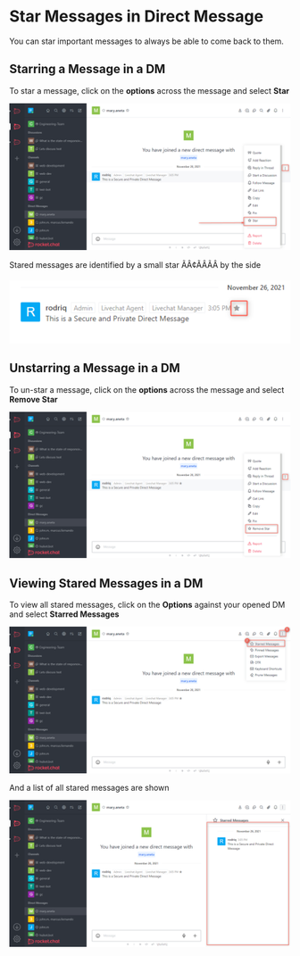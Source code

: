 # Star Messages in Direct Message

You can star important messages to always be able to come back to them.

## Starring a Message in a DM

To star a message, click on the **options** across the message and select **Star**&#x20;

![](<../../../../../.gitbook/assets/image (643) (1) (1) (1) (1) (1).png>)

Stared messages are identified by a small star ÃÂ¢ÃÂ­ÃÂ by the side

![](<../../../../../.gitbook/assets/image (668) (1) (1) (1) (1) (1) (1).png>)

## Unstarring a Message in a DM

To un-star a message, click on the **options** across the message and select **Remove Star**&#x20;

![](<../../../../../.gitbook/assets/image (673) (1) (1) (1) (1).png>)

## Viewing Stared Messages in a DM

To view all stared messages, click on the **Options** against your opened DM and select **Starred Messages**

![](<../../../../../.gitbook/assets/image (674) (1) (1) (1).png>)

And a list of all stared messages are shown

![](<../../../../../.gitbook/assets/image (638) (1) (1) (1).png>)
